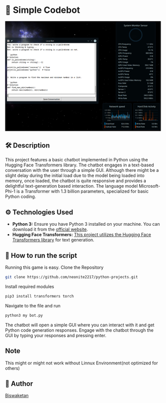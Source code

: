 # 🤖 Simple Codebot

![Chatbot Demo](image.png)

## 🛠️ Description
This project features a basic chatbot implemented in Python using the Hugging Face Transformers library. The chatbot engages in a text-based conversation with the user through a simple GUI. Although there might be a slight delay during the initial load due to the model being loaded into memory, once loaded, the chatbot is quite responsive and provides a delightful text-generation based interaction. The language model Microsoft-Phi-1 is a Transformer with 1.3 billion parameters, specialized for basic Python coding.

## ⚙️ Technologies Used
- **Python 3:** Ensure you have Python 3 installed on your machine. You can download it from the [official website](https://www.python.org/downloads/).
- **Hugging Face Transformers:** [This project utilizes the Hugging Face Transformers library](https://huggingface.co/microsoft/phi-1) for text generation.

## 🌟 How to run the script
Running this game is easy.
Clone the Repository

```sh
git clone https://github.com/neonite2217/python-projects.git
```
Install required modules

```sh
pip3 install transformers torch
```

Navigate to the file and run

```sh
python3 my bot.py
```
The chatbot will open a simple GUI where you can interact with it and get Python code generation responses.
Engage with the chatbot through the GUI by typing your responses and pressing enter.

## Note
This might or might not work without Linnux Environment(not optimized for others)

## 🤖 Author
[Biswaketan](https://github.com/neonite2217/)
